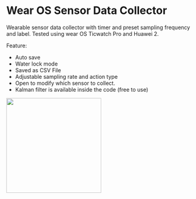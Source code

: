 # Wear OS Sensor Data Collector
 
Wearable sensor data collector with timer and preset sampling frequency and label.
Tested using wear OS Ticwatch Pro and Huawei 2.

Feature:
- Auto save 
- Water lock mode
- Saved as CSV File
- Adjustable sampling rate and action type
- Open to modify which sensor to collect.
- Kalman filter is available inside the code (free to use)

<img src="https://github.com/farhantandia/WearableSensorDataCollector/blob/master/Capture.PNG" width="250"/>

